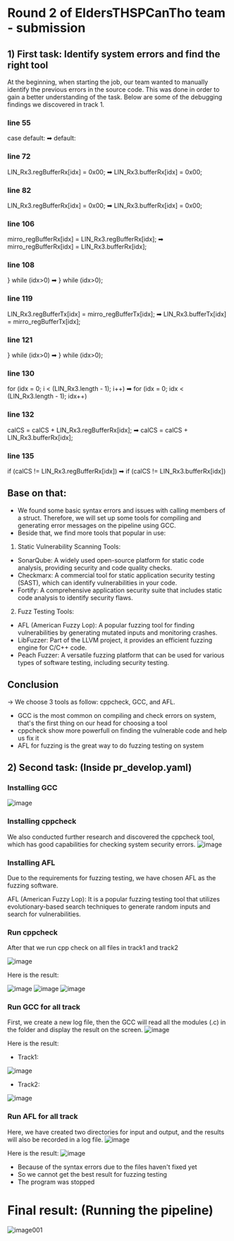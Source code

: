 # Round 2 of EldersTHSPCanTho team - submission

## 1) First task: Identify system errors and find the right tool

At the beginning, when starting the job, our team wanted to manually identify the previous errors in the source code. This was done in order to gain a better understanding of the task. Below are some of the debugging findings we discovered in track 1.

### line 55
case default: ➡ default:
### line 72
LIN_Rx3.regBufferRx[idx] = 0x00; ➡            LIN_Rx3.bufferRx[idx] = 0x00;
### line 82
LIN_Rx3.regBufferRx[idx] = 0x00; ➡            LIN_Rx3.bufferRx[idx] = 0x00;
### line 106
mirro_regBufferRx[idx] = LIN_Rx3.regBufferRx[idx]; ➡        mirro_regBufferRx[idx] = LIN_Rx3.bufferRx[idx];
### line 108
}  while (idx>0) ➡     }  while (idx>0);
### line 119
LIN_Rx3.regBufferTx[idx] = mirro_regBufferTx[idx]; ➡        LIN_Rx3.bufferTx[idx] = mirro_regBufferTx[idx];
### line 121
}  while (idx>0) ➡   }  while (idx>0);
### line 130
for (idx = 0; i < (LIN_Rx3.length - 1); i++) ➡    for (idx = 0; idx < (LIN_Rx3.length - 1); idx++)
### line 132
calCS = calCS + LIN_Rx3.regBufferRx[idx]; ➡        calCS = calCS + LIN_Rx3.bufferRx[idx];
### line 135
if (calCS != LIN_Rx3.regBufferRx[idx]) ➡     if (calCS != LIN_Rx3.bufferRx[idx])

## Base on that:
- We found some basic syntax errors and issues with calling members of a struct. Therefore, we will set up some tools for compiling and generating error messages on the pipeline using GCC.
- Beside that, we find more tools that popular in use:

1) Static Vulnerability Scanning Tools:
- SonarQube: A widely used open-source platform for static code analysis, providing security and code quality checks.
- Checkmarx: A commercial tool for static application security testing (SAST), which can identify vulnerabilities in your code.
- Fortify: A comprehensive application security suite that includes static code analysis to identify security flaws.
2) Fuzz Testing Tools:

- AFL (American Fuzzy Lop): A popular fuzzing tool for finding vulnerabilities by generating mutated inputs and monitoring crashes.
- LibFuzzer: Part of the LLVM project, it provides an efficient fuzzing engine for C/C++ code.
- Peach Fuzzer: A versatile fuzzing platform that can be used for various types of software testing, including security testing.

## Conclusion
-> We choose 3 tools as follow: cppcheck, GCC, and AFL.
- GCC is the most common on compiling and check errors on system, that's the first thing on our head for choosing a tool
- cppcheck show more powerfull on finding the vulnerable code and help us fix it
- AFL for fuzzing is the great way to do fuzzing testing on system

## 2) Second task: (Inside pr_develop.yaml)



### Installing GCC 
![image](https://github.com/vietha712/CodeRace-CppPipeline/assets/113485058/d6a44421-eb42-4786-89ea-cfc6ef30d212)
  
### Installing cppcheck
We also conducted further research and discovered the cppcheck tool, which has good capabilities for checking system security errors.
![image](https://github.com/vietha712/CodeRace-CppPipeline/assets/113485058/3147a511-0664-4e04-8073-cd9807b37519)

### Installing AFL
Due to the requirements for fuzzing testing, we have chosen AFL as the fuzzing software.

AFL (American Fuzzy Lop): It is a popular fuzzing testing tool that utilizes evolutionary-based search techniques to generate random inputs and search for vulnerabilities.

### Run cppcheck
After that we run cpp check on all files in track1 and track2

![image](https://github.com/vietha712/CodeRace-CppPipeline/assets/113485058/82eb5499-a3ec-4f40-9392-a8e054393144)

Here is the result:

![image](https://github.com/vietha712/CodeRace-CppPipeline/assets/113485058/db3bcd24-190b-4751-b102-4e1680a638bf)
![image](https://github.com/vietha712/CodeRace-CppPipeline/assets/113485058/8c612724-2333-439a-a4b6-ff80c46cd2ff)
![image](https://github.com/vietha712/CodeRace-CppPipeline/assets/113485058/526daefc-c555-491b-a111-eac9194bc411)


### Run GCC for all track
First, we create a new log file, then the GCC will read all the modules (.c) in the folder and display the result on the screen.
![image](https://github.com/vietha712/CodeRace-CppPipeline/assets/113485058/9bf05892-abd1-4b49-aa27-ec2a030d13ad)

Here is the result:
- Track1:

![image](https://github.com/vietha712/CodeRace-CppPipeline/assets/113485058/7b7629de-2480-490c-92a6-3b1a43e5e698)
- Track2:

![image](https://github.com/vietha712/CodeRace-CppPipeline/assets/113485058/b8d647b2-62ce-4f6f-ae23-683884bb2a82)

### Run AFL for all track
Here, we have created two directories for input and output, and the results will also be recorded in a log file.
![image](https://github.com/vietha712/CodeRace-CppPipeline/assets/113485058/911a7aa5-6039-4fb6-b7ea-aad6de5f5138)

Here is the result:
![image](https://github.com/vietha712/CodeRace-CppPipeline/assets/113485058/5ae20ef7-f6da-4e29-aa47-e05d884ea0dd)

- Because of the syntax errors due to the files haven't fixed yet
- So we cannot get the best result for fuzzing testing
- The program was stopped 
  
 # Final result: (Running the pipeline)
![image001](https://github.com/vietha712/CodeRace-CppPipeline/assets/113485058/f4e4970d-3185-4ebe-ba92-1859d83e3698)




